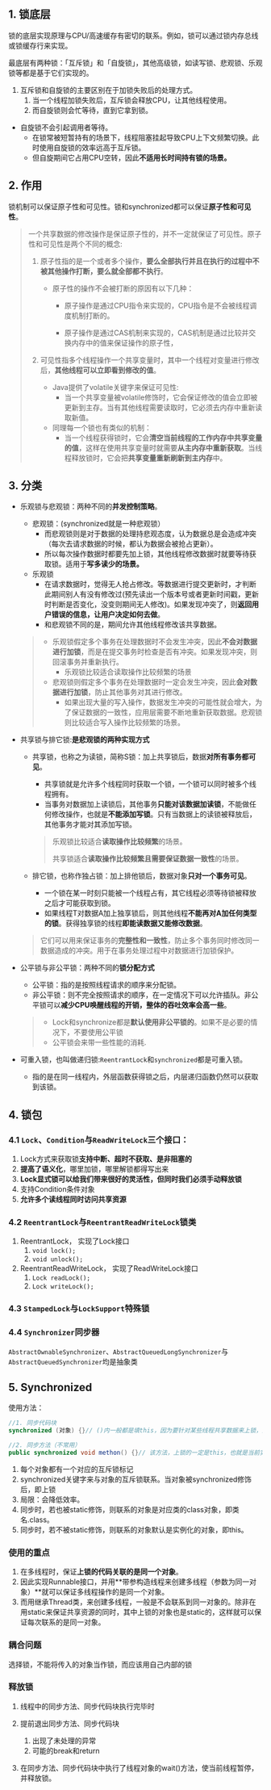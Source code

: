 



## 1. 锁底层

锁的底层实现原理与CPU/高速缓存有密切的联系。例如，锁可以通过锁内存总线或锁缓存行来实现。

最底层有两种锁：「互斥锁」和「自旋锁」，其他高级锁，如读写锁、悲观锁、乐观锁等都是基于它们实现的。

1. 互斥锁和自旋锁的主要区别在于加锁失败后的处理方式。
    1. 当一个线程加锁失败后，互斥锁会释放CPU，让其他线程使用。
    2. 而自旋锁则会忙等待，直到它拿到锁。

- 自旋锁不会引起调用者等待。
    - 在锁常被短暂持有的场景下，线程阻塞挂起导致CPU上下文频繁切换。此时使用自旋锁的效率远高于互斥锁。
    - 但自旋期间它占用CPU空转，因此**不适用长时间持有锁的场景。**



## 2. 作用

锁机制可以保证原子性和可见性。锁和synchronized都可以保证**原子性和可见性**。



>一个共享数据的修改操作是保证原子性的，并不一定就保证了可见性。原子性和可见性是两个不同的概念:
>
>1. 原子性指的是一个或者多个操作，**要么全部执行并且在执行的过程中不被其他操作打断，要么就全部都不执行**。
>
>    - 原子性的操作不会被打断的原因有以下几种：
>
>        - 原子操作是通过CPU指令来实现的，CPU指令是不会被线程调度机制打断的。
>
>        - 原子操作是通过CAS机制来实现的，CAS机制是通过比较并交换内存中的值来保证操作的原子性，
>
>2. 可见性指多个线程操作一个共享变量时，其中一个线程对变量进行修改后，**其他线程可以立即看到修改的值**。
>
>    - Java提供了volatile关键字来保证可见性:
>        - 当一个共享变量被volatile修饰时，它会保证修改的值会立即被更新到主存。当有其他线程需要读取时，它必须去内存中重新读取新值。
>    - 同理每一个锁也有类似的机制：
>        - 当一个线程获得锁时，它会**清空当前线程的工作内存中共享变量的值**，这样在使用共享变量时就需要**从主内存中重新获取**。当线程释放锁时，它会把**共享变量重新刷新到主内存**中。



## 3. 分类

- 乐观锁与悲观锁：两种不同的**并发控制策略**。
  
    - 悲观锁：(synchronized就是一种悲观锁）
        - 而悲观锁则是对于数据的处理持悲观态度，认为数据总是会造成冲突（每次去请求数据的时候，都认为数据会被抢占更新）。
        - 所以每次操作数据时都要先加上锁，其他线程修改数据时就要等待获取锁。适用于**写多读少的场景。**
    - 乐观锁
        - 在请求数据时，觉得无人抢占修改。等数据进行提交更新时，才判断此期间别人有没有修改过(预先读出一个版本号或者更新时间戳，更新时判断是否变化，没变则期间无人修改)。如果发现冲突了，则**返回用户错误的信息，让用户决定如何去做**。
        - 和悲观锁不同的是，期间允许其他线程修改该共享数据。
    
    >- 乐观锁假定多个事务在处理数据时不会发生冲突，因此**不会对数据进行加锁**，而是在提交事务时检查是否有冲突。如果发现冲突，则回滚事务并重新执行。
    >    - 乐观锁比较适合读取操作比较频繁的场景
    >- 悲观锁则假定多个事务在处理数据时一定会发生冲突，因此**会对数据进行加锁**，防止其他事务对其进行修改。
    >    - 如果出现大量的写入操作，数据发生冲突的可能性就会增大，为了保证数据的一致性，应用层需要不断地重新获取数据。悲观锁则比较适合写入操作比较频繁的场景。
    
    
    
- 共享锁与排它锁:**是悲观锁的两种实现方式**

    - 共享锁，也称之为读锁，简称S锁：加上共享锁后，数据**对所有事务都可见**。

        - 共享锁就是允许多个线程同时获取一个锁，一个锁可以同时被多个线程拥有。
        - 当事务对数据加上读锁后，其他事务**只能对该数据加读锁**，不能做任何修改操作，也就是**不能添加写锁**。只有当数据上的读锁被释放后，其他事务才能对其添加写锁。

        > 乐观锁比较适合**读取操作比较频繁**的场景。
        >
        > 共享锁适合**读取操作比较频繁且需要保证数据一致性**的场景。

    - 排它锁，也称作独占锁：加上排他锁后，数据对象**只对一个事务可见**。

        - 一个锁在某一时刻只能被一个线程占有，其它线程必须等待锁被释放之后才可能获取到锁。
        - 如果线程T对数据A加上独享锁后，则其他线程**不能再对A加任何类型的锁**。获得独享锁的线程**即能读数据又能修改数据**。


    > 它们可以用来保证事务的**完整性和一致性**，防止多个事务同时修改同一数据造成的冲突。用于在事务处理过程中对数据进行加锁保护。



- 公平锁与非公平锁：两种不同的**锁分配方式**

    - 公平锁：指的是按照线程请求的顺序来分配锁。
    - 非公平锁：则不完全按照请求的顺序，在一定情况下可以允许插队。非公平锁可以**减少CPU唤醒线程的开销，整体的吞吐效率会高一些**。

    >- Lock和synchronize都是**默认使用非公平锁的**。如果不是必要的情况下，不要使用公平锁
    >- 公平锁会来带一些性能的消耗.

    

- 可重入锁，也叫做递归锁:`ReentrantLock`和`synchronized`都是可重入锁。

    - 指的是在同一线程内，外层函数获得锁之后，内层递归函数仍然可以获取到该锁。

    

## 4. 锁包

### 4.1 `Lock`、`Condition`与`ReadWriteLock`三个接口：

1. Lock方式来获取锁**支持中断、超时不获取、是非阻塞的**
2. **提高了语义化**，哪里加锁，哪里解锁都得写出来
3. **Lock显式锁可以给我们带来很好的灵活性，但同时我们必须手动释放锁**
4. 支持Condition条件对象
5. **允许多个读线程同时访问共享资源**

### 4.2 `ReentrantLock`与`ReentrantReadWriteLock`锁类

1. ReentrantLock， 实现了Lock接口
    1. `void lock();`
    2. `void unlock();`
2. ReentrantReadWriteLock， 实现了ReadWriteLock接口
    1. `Lock readLock();`
    2. `Lock writeLock();`

### 4.3 `StampedLock`与`LockSupport`特殊锁



### 4.4 `Synchronizer`同步器

`AbstractOwnableSynchronizer`、`AbstractQueuedLongSynchronizer`与`AbstractQueuedSynchronizer`均是抽象类



## 5. Synchronized

使用方法：

~~~java
//1. 同步代码块
synchronized (对象) {}// ()内一般都是填this，因为要针对某些线程共享数据来上锁，而不是针对所有线程上锁。this是实例对象。并不是所有线程都会拿到这份数据。

//2. 同步方法（不常用）
public synchronized void methon() {}// 该方法，上锁的一定是this，也就是当前实例
~~~

1. 每个对象都有一个对应的互斥锁标记
2. synchronized关键字来与对象的互斥锁联系。当对象被synchronized修饰后，即上锁
3. 局限：会降低效率。
4. 同步时，若也被static修饰，则联系的对象是对应类的class对象，即类名.class。
5. 同步时，若不被static修饰，则联系的对象默认是实例化的对象，即this。

### 使用的重点

1. 在多线程时，保证**上锁的代码关联的是同一个对象**。
2. 因此实现Runnable接口，并用**带参构造线程来创建多线程（参数为同一对象）**就可以保证多线程操作的是同一个对象。
3. 而用继承Thread类，来创建多线程，一般是不会联系到同一对象的。除非在用static来保证共享资源的同时，其中上锁的对象也是static的，这样就可以保证每次联系的是同一对象。



### 耦合问题

选择锁，不能将传入的对象当作锁，而应该用自己内部的锁

### 释放锁

1. 线程中的同步方法、同步代码块执行完毕时

2. 提前退出同步方法、同步代码块

    1. 出现了未处理的异常
    2. 可能的break和return

3. 在同步方法、同步代码块中执行了线程对象的wait()方法，使当前线程暂停，并释放锁。

